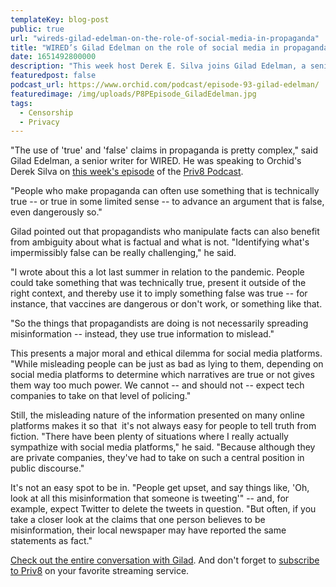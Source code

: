 ```yaml
---
templateKey: blog-post
public: true
url: "wireds-gilad-edelman-on-the-role-of-social-media-in-propaganda"
title: "WIRED’s Gilad Edelman on the role of social media in propaganda"
date: 1651492800000
description: "This week host Derek E. Silva joins Gilad Edelman, a senior writer for WIRED, covering the intersection of tech, politics, and law. Before that, he was executive editor of the Washington Monthly. We take a deep dive into the truth about Section 230, the battle against misinformation, social media censorship, and the future of DAOs."
featuredpost: false
podcast_url: https://www.orchid.com/podcast/episode-93-gilad-edelman/
featuredimage: /img/uploads/P8PEpisode_GiladEdelman.jpg
tags:
  - Censorship
  - Privacy
---
```

"The use of 'true' and 'false' claims in propaganda is pretty complex," said Gilad Edelman, a senior writer for WIRED. He was speaking to Orchid's Derek Silva on [this week's episode](https://www.orchid.com/podcast/episode-93-gilad-edelman/) of the [Priv8 Podcast](https://www.orchid.com/podcast/).

"People who make propaganda can often use something that is technically true -- or true in some limited sense -- to advance an argument that is false, even dangerously so."

Gilad pointed out that propagandists who manipulate facts can also benefit from ambiguity about what is factual and what is not. "Identifying what's impermissibly false can be really challenging," he said.

"I wrote about this a lot last summer in relation to the pandemic. People could take something that was technically true, present it outside of the right context, and thereby use it to imply something false was true -- for instance, that vaccines are dangerous or don't work, or something like that.

"So the things that propagandists are doing is not necessarily spreading misinformation -- instead, they use true information to mislead."

This presents a major moral and ethical dilemma for social media platforms. "While misleading people can be just as bad as lying to them, depending on social media platforms to determine which narratives are true or not gives them way too much power. We cannot -- and should not -- expect tech companies to take on that level of policing."

Still, the misleading nature of the information presented on many online platforms makes it so that  it's not always easy for people to tell truth from fiction. "There have been plenty of situations where I really actually sympathize with social media platforms," he said. "Because although they are private companies, they've had to take on such a central position in public discourse."

It's not an easy spot to be in. "People get upset, and say things like, 'Oh, look at all this misinformation that someone is tweeting'" -- and, for example, expect Twitter to delete the tweets in question. "But often, if you take a closer look at the claims that one person believes to be misinformation, their local newspaper may have reported the same statements as fact."

[Check out the entire conversation with Gilad](https://www.orchid.com/podcast/episode-93-gilad-edelman/). And don't forget to [subscribe to Priv8](https://www.orchid.com/podcast/)  on your favorite streaming service.